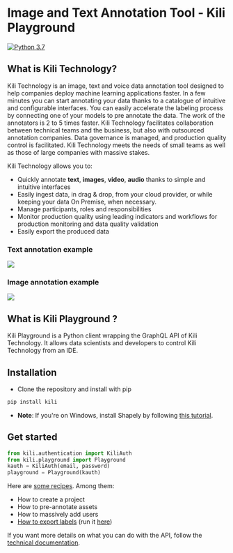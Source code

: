 # Image and Text Annotation Tool - Kili Playground

[![Python 3.7](https://img.shields.io/badge/python-3.7-blue.svg)](https://www.python.org/downloads/release/python-370/)

## What is Kili Technology?

Kili Technology is an image, text and voice data annotation tool designed to help companies deploy machine learning applications faster. In a few minutes you can start annotating your data thanks to a catalogue of intuitive and configurable interfaces. You can easily accelerate the labeling process by connecting one of your models to pre annotate the data. The work of the annotators is 2 to 5 times faster. Kili Technology facilitates collaboration between technical teams and the business, but also with outsourced annotation companies. Data governance is managed, and production quality control is facilitated. Kili Technology meets the needs of small teams as well as those of large companies with massive stakes.

Kili Technology allows you to:

- Quickly annotate **text**, **images**, **video**, **audio** thanks to simple and intuitive interfaces
- Easily ingest data, in drag & drop, from your cloud provider, or while keeping your data On Premise, when necessary.
- Manage participants, roles and responsibilities
- Monitor production quality using leading indicators and workflows for production monitoring and data quality validation
- Easily export the produced data

### Text annotation example

![](https://github.com/kili-technology/kili-docs/blob/gh-pages/img/AM_10s.gif)

### Image annotation example

![](https://github.com/kili-technology/kili-docs/blob/gh-pages/img/VDX_10s.gif)

## What is Kili Playground ?

Kili Playground is a Python client wrapping the GraphQL API of Kili Technology.
It allows data scientists and developers to control Kili Technology from an IDE.

## Installation

- Clone the repository and install with pip

```bash
pip install kili
```

- **Note**: If you're on Windows, install Shapely by following [this tutorial](https://towardsdatascience.com/install-shapely-on-windows-72b6581bb46c).

## Get started

```python
from kili.authentication import KiliAuth
from kili.playground import Playground
kauth = KiliAuth(email, password)
playground = Playground(kauth)
```

Here are [some recipes](/recipes/). Among them:

- How to create a project
- How to pre-annotate assets
- How to massively add users
- [How to export labels](https://github.com/kili-technology/kili-playground/blob/master/recipes/export_labels.ipynb) (run it [here](https://colab.research.google.com/github/kili-technology/kili-playground/blob/master/recipes/export_labels.ipynb))

If you want more details on what you can do with the API, follow the [technical documentation](https://kili-technology.github.io/kili-docs/docs/graphql-api/api-graphql).
